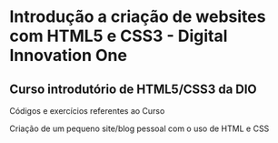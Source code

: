 # Introdução a criação de websites com HTML5 e CSS3 - Digital Innovation One

## Curso introdutório de HTML5/CSS3 da DIO
Códigos e exercícios referentes ao Curso

Criação de um pequeno site/blog pessoal com o uso de HTML e CSS
